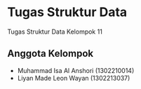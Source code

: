 # Tugas Struktur Data
Tugas Struktur Data Kelompok 11
## Anggota Kelompok
- Muhammad Isa Al Anshori (1302210014)
- Liyan Made Leon Wayan (1302213037)